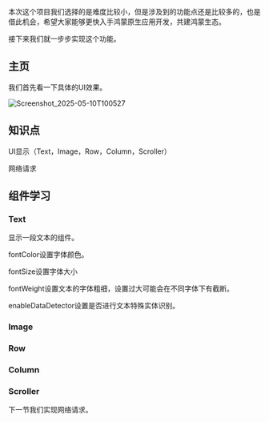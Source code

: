 本次这个项目我们选择的是难度比较小，但是涉及到的功能点还是比较多的，也是借此机会，希望大家能够更快入手鸿蒙原生应用开发，共建鸿蒙生态。

接下来我们就一步步实现这个功能。

## 主页

我们首先看一下具体的UI效果。

![Screenshot_2025-05-10T100527](https://nutpi-e41b.obs.cn-north-4.myhuaweicloud.com/Screenshot_2025-05-10T100527.png)

## 知识点

UI显示（Text，Image，Row，Column，Scroller）

网络请求

## 组件学习

### Text

显示一段文本的组件。

fontColor设置字体颜色。

fontSize设置字体大小

fontWeight设置文本的字体粗细，设置过大可能会在不同字体下有截断。

enableDataDetector设置是否进行文本特殊实体识别。

### Image

### Row

### Column



### Scroller





下一节我们实现网络请求。













